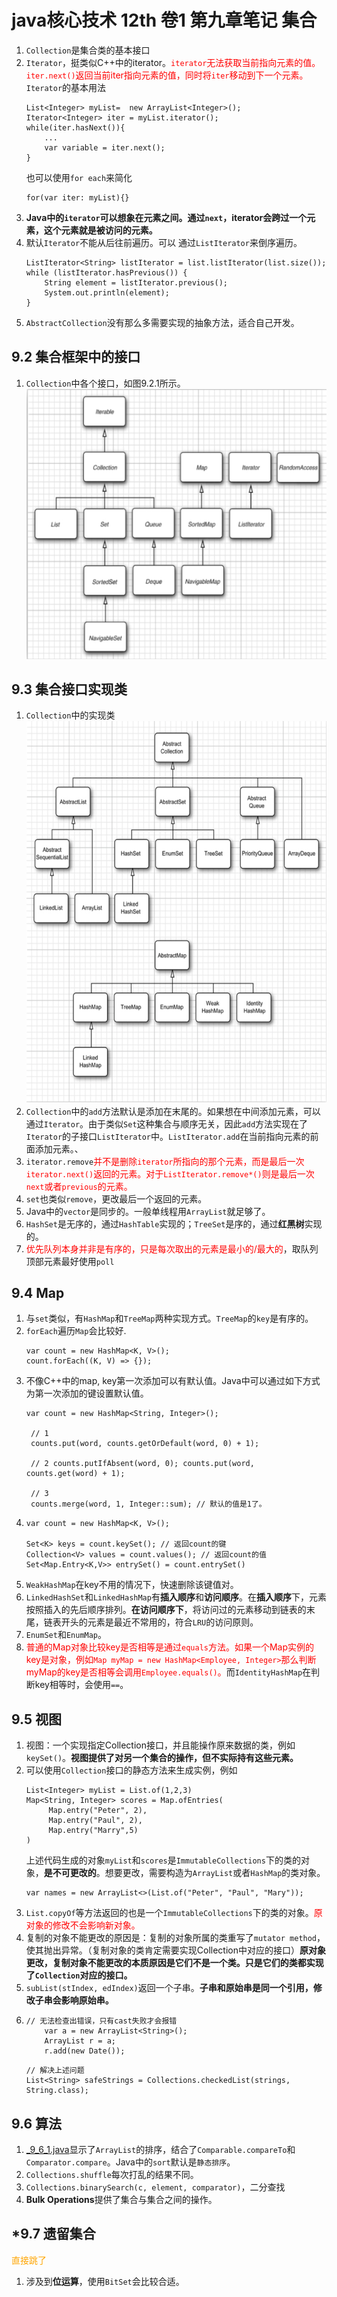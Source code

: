# java核心技术 12th 卷1  第九章笔记 集合
1. `Collection`是集合类的基本接口
2. `Iterator`，挺类似C++中的iterator。<font color = "red">`iterator`无法获取当前指向元素的值。`iter.next()`返回当前iter指向元素的值，同时将`iter`移动到下一个元素。</font>`Iterator`的基本用法
    ```
    List<Integer> myList=  new ArrayList<Integer>();
    Iterator<Integer> iter = myList.iterator();
    while(iter.hasNext()){
        ...
        var variable = iter.next();
    }
    ```
    也可以使用`for each`来简化
    ```
    for(var iter: myList){}
    ```
3. **Java中的`iterator`可以想象在元素之间。通过`next`，iterator会跨过一个元素，这个元素就是被访问的元素。** 
4. 默认`Iterator`不能从后往前遍历。可以
通过`ListIterator`来倒序遍历。
    ```
    ListIterator<String> listIterator = list.listIterator(list.size());
    while (listIterator.hasPrevious()) {
        String element = listIterator.previous();
        System.out.println(element);
    }
    ```
5. `AbstractCollection`没有那么多需要实现的抽象方法，适合自己开发。

## 9.2 集合框架中的接口
1. `Collection`中各个接口，如图9.2.1所示。
   ![image](_9_2_1.png)

## 9.3 集合接口实现类
1. `Collection`中的实现类
   ![image](_9_3_1.png)
2. `Collection`中的`add`方法默认是添加在末尾的。如果想在中间添加元素，可以通过`Iterator`。由于类似`Set`这种集合与顺序无关，因此`add`方法实现在了`Iterator`的子接口`ListIterator`中。`ListIterator.add`在当前指向元素的前面添加元素。、
3. `iterator.remove`<font color = "red">并不是删除`iterator`所指向的那个元素，而是最后一次`iterator.next()`返回的元素。对于`ListIterator.remove*()`则是最后一次`next`或者`previous`的元素。</font>
4. `set`也类似`remove`，更改最后一个返回的元素。
5. Java中的`vector`是同步的。一般单线程用`ArrayList`就足够了。
6. `HashSet`是无序的，通过`HashTable`实现的；`TreeSet`是序的，通过**红黑树**实现的。
7. <font color = "red">优先队列本身并非是有序的，只是每次取出的元素是最小的/最大的</font>，取队列顶部元素最好使用`poll`

## 9.4 Map
1. 与`set`类似，有`HashMap`和`TreeMap`两种实现方式。`TreeMap`的`key`是有序的。
2. `forEach`遍历`Map`会比较好.
    ```
    var count = new HashMap<K, V>();
    count.forEach((K, V) => {});
    ```
3. 不像C++中的map, key第一次添加可以有默认值。Java中可以通过如下方式为第一次添加的键设置默认值。
   ```
   var count = new HashMap<String, Integer>();

    // 1
    counts.put(word, counts.getOrDefault(word, 0) + 1);

    // 2 counts.putIfAbsent(word, 0); counts.put(word, counts.get(word) + 1);

    // 3
    counts.merge(word, 1, Integer::sum); // 默认的值是1了。
   ```
4. 
    ```
    var count = new HashMap<K, V>();
    
    Set<K> keys = count.keySet(); // 返回count的键
    Collection<V> values = count.values(); // 返回count的值
    Set<Map.Entry<K,V>> entrySet() = count.entrySet() 
    ```
5. `WeakHashMap`在key不用的情况下，快速删除该键值对。
6. `LinkedHashSet`和`LinkedHashMap`有**插入顺序**和**访问顺序**。在**插入顺序**下，元素按照插入的先后顺序排列。**在访问顺序下**，将访问过的元素移动到链表的末尾，链表开头的元素是最近不常用的，符合`LRU`的访问原则。 
8. `EnumSet`和`EnumMap`。
9. <font color = "red">普通的Map对象比较key是否相等是通过`equals`方法。如果一个Map实例的key是对象，例如`Map myMap = new HashMap<Employee, Integer>`那么判断myMap的key是否相等会调用`Employee.equals()`。</font>而`IdentityHashMap`在判断key相等时，会使用`==`。

## 9.5 视图
1. 视图：一个实现指定Collection接口，并且能操作原来数据的类，例如`keySet()`。**视图提供了对另一个集合的操作，但不实际持有这些元素。**
2. 可以使用`Collection`接口的静态方法来生成实例，例如
   ```
   List<Integer> myList = List.of(1,2,3)
   Map<String, Integer> scores = Map.ofEntries(
        Map.entry("Peter", 2),
        Map.entry("Paul", 2),
        Map.entry("Marry",5)
   )
   ```
   上述代码生成的对象`myList`和`scores`是`ImmutableCollections`下的类的对象，**是不可更改的**。想要更改，需要构造为`ArrayList`或者`HashMap`的类对象。  
   ```
   var names = new ArrayList<>(List.of("Peter", "Paul", "Mary"));
   ```
3. `List.copyOf`等方法返回的也是一个`ImmutableCollections`下的类的对象。<font color = "red">原对象的修改不会影响新对象。</font>
4. 复制的对象不能更改的原因是：复制的对象所属的类重写了`mutator method`，使其抛出异常。（复制对象的类肯定需要实现Collection中对应的接口）**原对象更改，复制对象不能更改的本质原因是它们不是一个类。只是它们的类都实现了`Collection`对应的接口。**
5. `subList(stIndex, edIndex)`返回一个子串。**子串和原始串是同一个引用，修改子串会影响原始串。**
6. 
    ```
    // 无法检查出错误，只有cast失败才会报错
        var a = new ArrayList<String>();
        ArrayList r = a;
        r.add(new Date());
    ```
    ```
    // 解决上述问题
    List<String> safeStrings = Collections.checkedList(strings, String.class);
    ```

## 9.6 算法
1. [_9_6_1.java](_9_6_1.java)显示了`ArrayList`的排序，结合了`Comparable.compareTo`和`Comparator.compare`。Java中的`sort`默认是`静态排序`。
2. `Collections.shuffle`每次打乱的结果不同。
3. `Collections.binarySearch(c, element, comparator)`，二分查找
4. **Bulk Operations**提供了集合与集合之间的操作。

## *9.7 遗留集合
<font color = "orange">直接跳了</font>
1. 涉及到**位运算**，使用`BitSet`会比较合适。